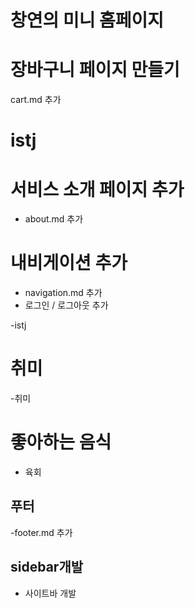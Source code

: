 # 창연의 미니 홈페이지

# 장바구니 페이지 만들기

cart.md 추가

# istj

# 서비스 소개 페이지 추가

- about.md 추가

# 내비게이션 추가

- navigation.md 추가
- 로그인 / 로그아웃 추가

-istj

# 취미

-취미

# 좋아하는 음식

- 육회

## 푸터

-footer.md 추가

## sidebar개발

- 사이트바 개발

